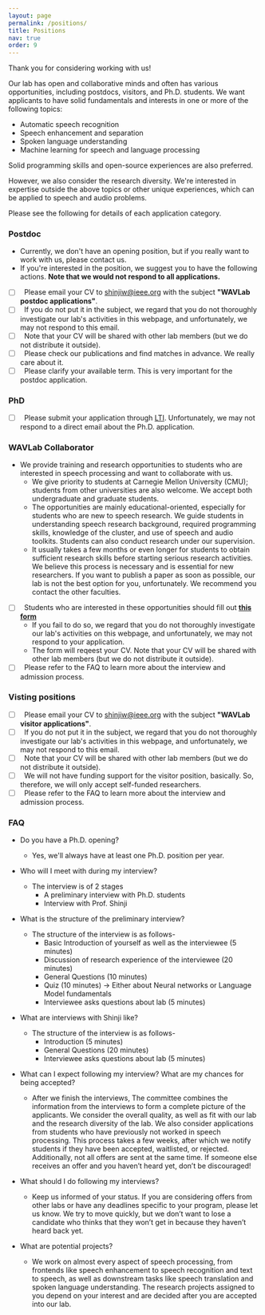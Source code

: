 ```yaml
---
layout: page
permalink: /positions/
title: Positions
nav: true
order: 9
---
```


Thank you for considering working with us!

Our lab has open and collaborative minds and often has various opportunities, including postdocs, visitors, and Ph.D. students. 
We want applicants to have solid fundamentals and interests in one or more of the following topics:

- Automatic speech recognition
- Speech enhancement and separation
- Spoken language understanding
- Machine learning for speech and language processing

Solid programming skills and open-source experiences are also preferred.

However, we also consider the research diversity. We're interested in expertise outside the above topics or other unique experiences, which can be applied to speech and audio problems.

Please see the following for details of each application category.

### Postdoc
- Currently, we don't have an opening position, but if you really want to work with us, please contact us.
- If you're interested in the position, we suggest you to have the following actions. **Note that we would not respond to all applications.**
- [ ] &nbsp; Please email your CV to shinjiw@ieee.org with the subject **"WAVLab postdoc applications"**.
- [ ] &nbsp; If you do not put it in the subject, we regard that you do not thoroughly investigate our lab's activities in this webpage, and unfortunately, we may not respond to this email.
- [ ] &nbsp; Note that your CV will be shared with other lab members (but we do not distribute it outside).
- [ ] &nbsp; Please check our publications and find matches in advance. We really care about it.
- [ ] &nbsp; Please clarify your available term. This is very important for the postdoc application.

### PhD

- [ ] &nbsp; Please submit your application through [LTI](https://www.lti.cs.cmu.edu/apply-lti). Unfortunately, we may not respond to a direct email about the Ph.D. application.

### WAVLab Collaborator
- We provide training and research opportunities to students who are interested in speech processing and want to collaborate with us.
  - We give priority to students at Carnegie Mellon University (CMU); students from other universities are also welcome. We accept both undergraduate and graduate students.
  - The opportunities are mainly educational-oriented, especially for students who are new to speech research. We guide students in understanding speech research background, required programming skills, knowledge of the cluster, and use of speech and audio toolkits. Students can also conduct research under our supervision. 
  - It usually takes a few months or even longer for students to obtain sufficient research skills before starting serious research activities. We believe this process is necessary and is essential for new researchers. If you want to publish a paper as soon as possible, our lab is not the best option for you, unfortunately. We recommend you contact the other faculties.
- [ ] &nbsp; Students who are interested in these opportunities should fill out **[this form](https://docs.google.com/forms/d/1AE-MMtqXpdPG07U6nnNfp9N2abJrI54XeVIshkyrwng/)**
  - If you fail to do so, we regard that you do not thoroughly investigate our lab's activities on this webpage, and unfortunately, we may not respond to your application.
  - The form will reqeest your CV. Note that your CV will be shared with other lab members (but we do not distribute it outside).
- [ ] &nbsp; Please refer to the FAQ to learn more about the interview and admission process. 

### Visting positions

- [ ] &nbsp; Please email your CV to shinjiw@ieee.org with the subject **"WAVLab visitor applications"**.
- [ ] &nbsp; If you do not put it in the subject, we regard that you do not thoroughly investigate our lab's activities in this webpage, and unfortunately, we may not respond to this email.
- [ ] &nbsp; Note that your CV will be shared with other lab members (but we do not distribute it outside).
- [ ] &nbsp; We will not have funding support for the visitor position, basically. So, therefore, we will only accept self-funded researchers.
- [ ] &nbsp; Please refer to the FAQ to learn more about the interview and admission process. 

### FAQ

- Do you have a Ph.D. opening?
  - Yes, we'll always have at least one Ph.D. position per year. 

- Who will I meet with during my interview?
  - The interview is of 2 stages
    - A preliminary interview with Ph.D. students
    - Interview with Prof. Shinji

- What is the structure of the preliminary interview?
  - The structure of the interview is as follows-
    - Basic Introduction of yourself as well as the interviewee (5 minutes)
    - Discussion of research experience of the interviewee (20 minutes)
    - General Questions (10 minutes)
    - Quiz (10 minutes) -> Either about Neural networks or Language Model fundamentals
    - Interviewee asks questions about lab (5 minutes)

- What are interviews with Shinji like?
  - The structure of the interview is as follows-
    - Introduction (5 minutes)
    - General Questions (20 minutes)
    - Interviewee asks questions about lab (5 minutes)

- What can I expect following my interview? What are my chances for being accepted?
  - After we finish the interviews, The committee combines the information from the interviews to form a complete picture of the applicants. We consider the overall quality, as well as fit with our lab and the research diversity of the lab. We also consider applications from students who have previously not worked in speech processing. This process takes a few weeks, after which we notify students if they have been accepted, waitlisted, or rejected. Additionally, not all offers are sent at the same time. If someone else receives an offer and you haven’t heard yet, don’t be discouraged!

- What should I do following my interviews?
  - Keep us informed of your status. If you are considering offers from other labs or have any deadlines specific to your program, please let us know. We try to move quickly, but we don’t want to lose a candidate who thinks that they won’t get in because they haven’t heard back yet.

- What are potential projects?
  - We work on almost every aspect of speech processing, from frontends like speech enhancement to speech recognition and text to speech, as well as downstream tasks like speech translation and spoken language understanding. The research projects assigned to you depend on your interest and are decided after you are accepted into our lab.
